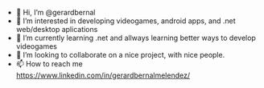 - 👋 Hi, I’m @gerardbernal
- 👀 I’m interested in developing videogames, android apps, and .net web/desktop aplications
- 🌱 I’m currently learning .net and allways learning better ways to develop videogames
- 💞️ I’m looking to collaborate on a nice project, with nice people.
- 📫 How to reach me https://www.linkedin.com/in/gerardbernalmelendez/

<!---
gerardbernal/gerardbernal is a ✨ special ✨ repository because its `README.md` (this file) appears on your GitHub profile.
You can click the Preview link to take a look at your changes.
--->
